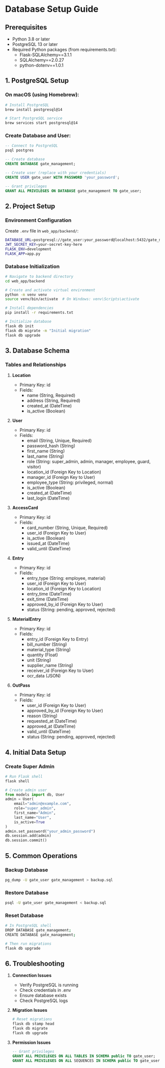 # Database Setup Guide

## Prerequisites
- Python 3.8 or later
- PostgreSQL 13 or later
- Required Python packages (from requirements.txt):
  - Flask-SQLAlchemy==3.1.1
  - SQLAlchemy==2.0.27
  - python-dotenv==1.0.1

## 1. PostgreSQL Setup

### On macOS (using Homebrew):
```bash
# Install PostgreSQL
brew install postgresql@14

# Start PostgreSQL service
brew services start postgresql@14
```

### Create Database and User:
```sql
-- Connect to PostgreSQL
psql postgres

-- Create database
CREATE DATABASE gate_management;

-- Create user (replace with your credentials)
CREATE USER gate_user WITH PASSWORD 'your_password';

-- Grant privileges
GRANT ALL PRIVILEGES ON DATABASE gate_management TO gate_user;
```

## 2. Project Setup

### Environment Configuration
Create `.env` file in `web_app/backend/`:
```bash
DATABASE_URL=postgresql://gate_user:your_password@localhost:5432/gate_management
JWT_SECRET_KEY=your-secret-key-here
FLASK_ENV=development
FLASK_APP=app.py
```

### Database Initialization
```bash
# Navigate to backend directory
cd web_app/backend

# Create and activate virtual environment
python -m venv venv
source venv/bin/activate  # On Windows: venv\Scripts\activate

# Install dependencies
pip install -r requirements.txt

# Initialize database
flask db init
flask db migrate -m "Initial migration"
flask db upgrade
```

## 3. Database Schema

### Tables and Relationships

1. **Location**
   - Primary Key: id
   - Fields:
     - name (String, Required)
     - address (String, Required)
     - created_at (DateTime)
     - is_active (Boolean)

2. **User**
   - Primary Key: id
   - Fields:
     - email (String, Unique, Required)
     - password_hash (String)
     - first_name (String)
     - last_name (String)
     - role (String: super_admin, admin, manager, employee, guard, visitor)
     - location_id (Foreign Key to Location)
     - manager_id (Foreign Key to User)
     - employee_type (String: privileged, normal)
     - is_active (Boolean)
     - created_at (DateTime)
     - last_login (DateTime)

3. **AccessCard**
   - Primary Key: id
   - Fields:
     - card_number (String, Unique, Required)
     - user_id (Foreign Key to User)
     - is_active (Boolean)
     - issued_at (DateTime)
     - valid_until (DateTime)

4. **Entry**
   - Primary Key: id
   - Fields:
     - entry_type (String: employee, material)
     - user_id (Foreign Key to User)
     - location_id (Foreign Key to Location)
     - entry_time (DateTime)
     - exit_time (DateTime)
     - approved_by_id (Foreign Key to User)
     - status (String: pending, approved, rejected)

5. **MaterialEntry**
   - Primary Key: id
   - Fields:
     - entry_id (Foreign Key to Entry)
     - bill_number (String)
     - material_type (String)
     - quantity (Float)
     - unit (String)
     - supplier_name (String)
     - receiver_id (Foreign Key to User)
     - ocr_data (JSON)

6. **OutPass**
   - Primary Key: id
   - Fields:
     - user_id (Foreign Key to User)
     - approved_by_id (Foreign Key to User)
     - reason (String)
     - requested_at (DateTime)
     - approved_at (DateTime)
     - valid_until (DateTime)
     - status (String: pending, approved, rejected)

## 4. Initial Data Setup

### Create Super Admin
```python
# Run Flask shell
flask shell

# Create admin user
from models import db, User
admin = User(
    email="admin@example.com",
    role="super_admin",
    first_name="Admin",
    last_name="User",
    is_active=True
)
admin.set_password("your_admin_password")
db.session.add(admin)
db.session.commit()
```

## 5. Common Operations

### Backup Database
```bash
pg_dump -U gate_user gate_management > backup.sql
```

### Restore Database
```bash
psql -U gate_user gate_management < backup.sql
```

### Reset Database
```bash
# In PostgreSQL shell
DROP DATABASE gate_management;
CREATE DATABASE gate_management;

# Then run migrations
flask db upgrade
```

## 6. Troubleshooting

1. **Connection Issues**
   - Verify PostgreSQL is running
   - Check credentials in .env
   - Ensure database exists
   - Check PostgreSQL logs

2. **Migration Issues**
   ```bash
   # Reset migrations
   flask db stamp head
   flask db migrate
   flask db upgrade
   ```

3. **Permission Issues**
   ```sql
   -- Grant privileges
   GRANT ALL PRIVILEGES ON ALL TABLES IN SCHEMA public TO gate_user;
   GRANT ALL PRIVILEGES ON ALL SEQUENCES IN SCHEMA public TO gate_user;
   ```
